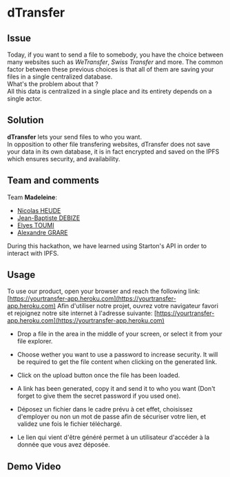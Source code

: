 # **dTransfer**

## Issue
Today, if you want to send a file to somebody, you have the choice between many websites such as *WeTransfer*, *Swiss Transfer* and more.
The common factor between these previous choices is that all of them are saving your files in a single centralized database.  
What's the problem about that ?  
All this data is centralized in a single place and its entirety depends on a single actor.

## Solution
**dTransfer** lets your send files to who you want.  
In opposition to other file transfering websites, dTransfer does not save your data in its own database, it is in fact encrypted and saved on the IPFS which ensures security, and availability.

## Team and comments
Team **Madeleine**:
*   [Nicolas HEUDE](nicolas.heude@epitech.eu)
*   [Jean-Baptiste DEBIZE](jean-baptise.debize@epitech.eu)
*   [Elyes TOUMI](elyes.toumi@epitech.eu)
*   [Alexandre GRARE](alexandre.grare@epitech.eu)

During this hackathon, we have learned using Starton's API in order to interact with IPFS.  

## Usage
To use our product, open your browser and reach the following link: [https://yourtransfer-app.heroku.com](https://yourtransfer-app.heroku.com)
Afin d'utiliser notre projet, ouvrez votre navigateur favori et rejoignez notre site internet à l'adresse
suivante: [https://yourtransfer-app.heroku.com](https://yourtransfer-app.heroku.com)

*   Drop a file in the area in the middle of your screen, or select it from your file explorer.
*   Choose wether you want to use a password to increase security. It will be required to get the file content when clicking on the generated link.
*   Click on the upload button once the file has been loaded.
*   A link has been generated, copy it and send it to who you want (Don't forget to give them the secret password if you used one).


*   Déposez un fichier dans le cadre prévu à cet effet, choisissez d'employer ou non un mot de passe afin de sécuriser votre lien, et validez une fois le fichier téléchargé.
*   Le lien qui vient d'être généré permet à un utilisateur d'accéder à la donnée que vous avez déposée.


## Demo Video
